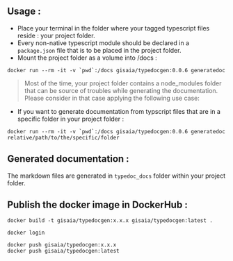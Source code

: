 ## Usage : 

- Place your terminal in the folder where your tagged typescript files reside : your project folder.
- Every non-native typescript module should be declared in a `package.json` file that is to be placed in the project folder.
- Mount the project folder as a volume into /docs :

```
docker run --rm -it -v `pwd`:/docs gisaia/typedocgen:0.0.6 generatedoc
```

>Most of the time, your project folder contains a node_modules folder that can be source of troubles while generating the documentation.
Please consider in that case applying the following use case:


- If you want to generate documentation from typscript files that are in a specific folder in your project folder :

```
docker run --rm -it -v `pwd`:/docs gisaia/typedocgen:0.0.6 generatedoc relative/path/to/the/specific/folder
```

## Generated documentation :

The markdown files are generated in `typedoc_docs` folder within your project folder.

## Publish the docker image in DockerHub : 

```
docker build -t gisaia/typedocgen:x.x.x gisaia/typedocgen:latest .
```
```
docker login
```
```
docker push gisaia/typedocgen:x.x.x
docker push gisaia/typedocgen:latest
```